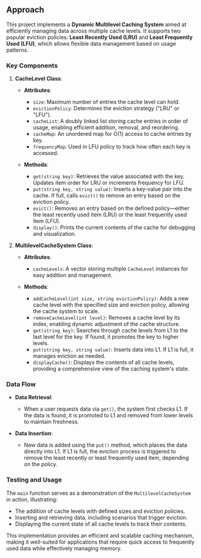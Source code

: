 ## Approach

This project implements a **Dynamic Multilevel Caching System** aimed at efficiently managing data across multiple cache levels. It supports two popular eviction policies: **Least Recently Used (LRU)** and **Least Frequently Used (LFU)**, which allows flexible data management based on usage patterns.

### Key Components

1. **CacheLevel Class**:
   - **Attributes**:
     - `size`: Maximum number of entries the cache level can hold.
     - `evictionPolicy`: Determines the eviction strategy ("LRU" or "LFU").
     - `cacheList`: A doubly linked list storing cache entries in order of usage, enabling efficient addition, removal, and reordering.
     - `cacheMap`: An unordered map for O(1) access to cache entries by key.
     - `frequencyMap`: Used in LFU policy to track how often each key is accessed.

   - **Methods**:
     - `get(string key)`: Retrieves the value associated with the key. Updates item order for LRU or increments frequency for LFU.
     - `put(string key, string value)`: Inserts a key-value pair into the cache. If full, calls `evict()` to remove an entry based on the eviction policy.
     - `evict()`: Removes an entry based on the defined policy—either the least recently used item (LRU) or the least frequently used item (LFU).
     - `display()`: Prints the current contents of the cache for debugging and visualization.

2. **MultilevelCacheSystem Class**:
   - **Attributes**:
     - `cacheLevels`: A vector storing multiple `CacheLevel` instances for easy addition and management.

   - **Methods**:
     - `addCacheLevel(int size, string evictionPolicy)`: Adds a new cache level with the specified size and eviction policy, allowing the cache system to scale.
     - `removeCacheLevel(int level)`: Removes a cache level by its index, enabling dynamic adjustment of the cache structure.
     - `get(string key)`: Searches through cache levels from L1 to the last level for the key. If found, it promotes the key to higher levels.
     - `put(string key, string value)`: Inserts data into L1. If L1 is full, it manages eviction as needed.
     - `displayCache()`: Displays the contents of all cache levels, providing a comprehensive view of the caching system's state.

### Data Flow

- **Data Retrieval**:
  - When a user requests data via `get()`, the system first checks L1. If the data is found, it is promoted to L1 and removed from lower levels to maintain freshness.

- **Data Insertion**:
  - New data is added using the `put()` method, which places the data directly into L1. If L1 is full, the eviction process is triggered to remove the least recently or least frequently used item, depending on the policy.

### Testing and Usage

The `main` function serves as a demonstration of the `MultilevelCacheSystem` in action, illustrating:
- The addition of cache levels with defined sizes and eviction policies.
- Inserting and retrieving data, including scenarios that trigger eviction.
- Displaying the current state of all cache levels to track their contents.

This implementation provides an efficient and scalable caching mechanism, making it well-suited for applications that require quick access to frequently used data while effectively managing memory.


 
 
